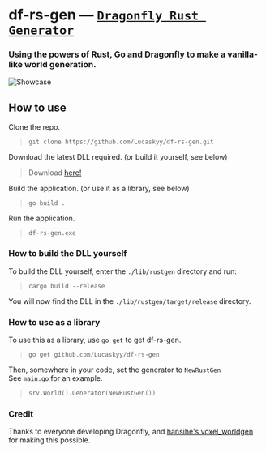 # df-rs-gen &mdash; [`Dragonfly Rust Generator`](https://github.com/df-mc/dragonfly/)

### Using the powers of Rust, Go and Dragonfly to make a vanilla-like world generation.
![Showcase](https://elon.is-from.space/r/kusshugr69a.jpg "Showcase")

## How to use
Clone the repo.
> `git clone https://github.com/Lucaskyy/df-rs-gen.git`

Download the latest DLL required. (or build it yourself, see below)
> Download [here!](https://nightly.link/Lucaskyy/df-rs-gen/workflows/build/master/rustgen-lib.zip)

Build the application. (or use it as a library, see below)
> `go build .`

Run the application.
> `df-rs-gen.exe`

### How to build the DLL yourself
To build the DLL yourself, enter the `./lib/rustgen` directory and run:
> `cargo build --release`

You will now find the DLL in the `./lib/rustgen/target/release` directory.

### How to use as a library

To use this as a library, use `go get` to get df-rs-gen.
> `go get github.com/Lucaskyy/df-rs-gen`

Then, somewhere in your code, set the generator to `NewRustGen`<br>
See `main.go` for an example.
> ```go
> srv.World().Generator(NewRustGen())
> ```

### Credit
Thanks to everyone developing Dragonfly, and [hansihe's voxel_worldgen](https://github.com/hansihe/voxel_worldgen) for making this possible.
